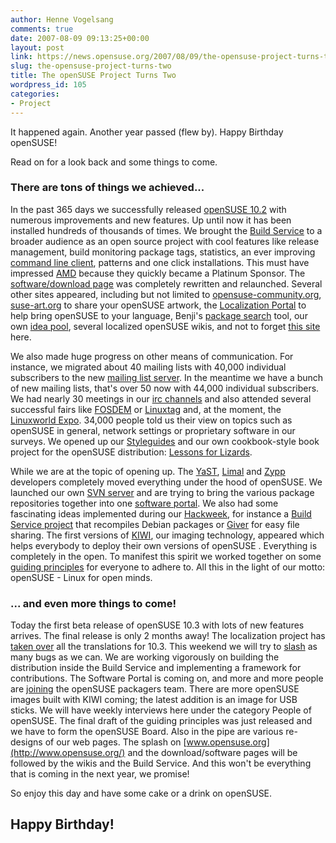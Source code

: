 ```yaml
---
author: Henne Vogelsang
comments: true
date: 2007-08-09 09:13:25+00:00
layout: post
link: https://news.opensuse.org/2007/08/09/the-opensuse-project-turns-two/
slug: the-opensuse-project-turns-two
title: The openSUSE Project Turns Two
wordpress_id: 105
categories:
- Project
---
```


It happened again. Another year passed (flew by). Happy Birthday openSUSE!

Read on for a look back and some things to come.

<!-- more -->


### There are tons of things we achieved...


In the past 365 days we successfully released [openSUSE 10.2](http://download.opensuse.org) with numerous improvements and new features. Up until now it has been installed hundreds of thousands of times. We brought the [Build Service](http://en.opensuse.org/Build_Service) to a broader audience as an open source project with cool features like release management, build monitoring  package tags, statistics, an ever improving [command line client](http://en.opensuse.org/Build_Service/CLI), patterns and one click installations. This must have impressed [AMD](http://www.amd.com/) because they quickly became a Platinum Sponsor. The [software/download page](http://software.opensuse.org) was completely rewritten and relaunched. Several other sites appeared, including but not limited to [opensuse-community.org](http://opensuse-community.org/), [suse-art.org](http://www.suse-art.org/) to share your openSUSE artwork, the [Localization Portal](http://i18n.opensuse.org/) to help bring openSUSE to your language, Benji's [package search](http://packages.opensuse-community.org/) tool, our own [idea pool](http://idea.opensuse.org/), several localized openSUSE wikis, and not to forget [this site](http://news.opensuse.org/) here.

We also made huge progress on other means of communication. For instance, we migrated about 40 mailing lists with 40,000 individual subscribers to the new [mailing list server](http://lists.opensuse.org/). In the meantime we have a bunch of new mailing lists, that's over 50 now with 44,000 individual subscribers. We had nearly 30 meetings in our [irc channels](http://en.opensuse.org/Communicate/IRC) and also attended several successful fairs like [FOSDEM](http://gallery.opensuse.org/fosdem2007/) or [Linuxtag](http://gallery.opensuse.org/linuxtag2007/) and, at the moment, the [Linuxworld Expo](http://www.linuxworldexpo.com/). 34,000 people told us their view on topics such as openSUSE in general, network settings or proprietary software in our surveys. We opened up our [Styleguides](http://developer.novell.com/wiki/index.php/Opensuse-style) and our own cookbook-style book project for the openSUSE distribution: [Lessons for Lizards](http://developer.novell.com/wiki/index.php/Lessons_for_Lizards).

While we are at the topic of opening up. The [YaST](http://developer.novell.com/wiki/index.php/YaST), [Limal](http://developer.novell.com/wiki/index.php/Limal) and [Zypp](http://en.opensuse.org/ZYPP) developers completely moved everything under the hood of openSUSE. We launched our own [SVN server](http://svn.opensuse.org/) and are trying to bring the various package repositories together into one [software portal](http://en.opensuse.org/Software_Portal). We also had some fascinating ideas implemented during our [Hackweek](http://lists.opensuse.org/opensuse-announce/2007-06/msg00009.html), for instance a [Build Service project](http://idea.opensuse.org/content/ideas/add-a-buildservice-project-that-recompiles-debian-packages) that recompiles Debian packages or [Giver](http://idea.opensuse.org/content/ideas/easy-file-sharing) for easy file sharing. The first versions of [KIWI](http://en.opensuse.org/KIWI), our imaging technology, appeared which helps everybody to deploy their own versions of openSUSE . Everything is completely in the open. To manifest this spirit we worked together on some [guiding principles](http://en.opensuse.org/Guiding_Principles) for everyone to adhere to. All this in the light of our motto: openSUSE - Linux for open minds.


### ... and even more things to come!


Today the first beta release of openSUSE 10.3 with lots of new features arrives. The final release is only 2 months away! The localization project has [taken over](http://lists.opensuse.org/opensuse-translation/2007-07/msg00044.html) all the translations for 10.3. This weekend we will try to [slash](http://en.opensuse.org/Bugslashing) as many bugs as we can. We are working vigorously on building the distribution inside the Build Service and implementing a framework for contributions. The Software Portal is coming on, and more and more people are [joining](http://lists.opensuse.org/opensuse-buildservice/2007-08/msg00060.html) the openSUSE packagers team. There are more openSUSE images built with KIWI coming; the latest addition is an image for USB sticks. We will have weekly interviews here under the category People of openSUSE. The final draft of the guiding principles was just released and we have to form the openSUSE Board. Also in the pipe are various re-designs of our web pages. The splash on [www.opensuse.org](http://www.opensuse.org/) and the download/software pages will be followed by the wikis and the Build Service.  And this won't be everything that is coming in the next year, we promise!

So enjoy this day and have some cake or a drink on openSUSE.


## Happy Birthday!
